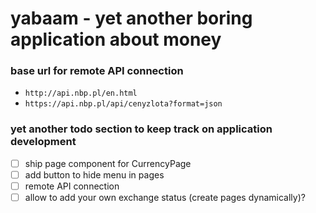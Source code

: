 # yabaam - yet another boring application about money

### base url for remote API connection

- `http://api.nbp.pl/en.html`
- `https://api.nbp.pl/api/cenyzlota?format=json`

### yet another todo section to keep track on application development

- [ ] ship page component for CurrencyPage
- [ ] add button to hide menu in pages
- [ ] remote API connection
- [ ] allow to add your own exchange status (create pages dynamically)?

